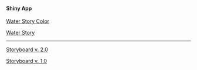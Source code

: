#### Shiny App

[Water Story Color](http://mydatastory.shinyapps.io/water_story_main_color)

[Water Story](https://mydatastory.shinyapps.io/water_story_main/)

-----------------------------------------------------------------------

[Storyboard v. 2.0](https://docs.google.com/presentation/d/17Hbndiyf23DjAgSIsqiEWFGGyJXL51G9aUgpNU3UVyQ/edit?usp=sharing)

[Storyboard v. 1.0](https://docs.google.com/presentation/d/1TBB-rH2XDP52SCPjj-htuFNaC1V_2MMJE-QdBujtPdA/edit?usp=sharing)
